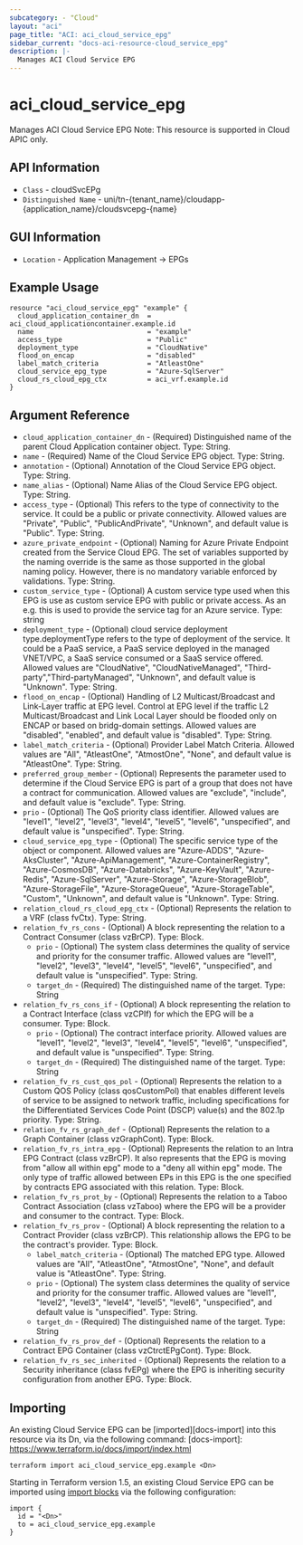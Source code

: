 ```yaml
---
subcategory: - "Cloud"
layout: "aci"
page_title: "ACI: aci_cloud_service_epg"
sidebar_current: "docs-aci-resource-cloud_service_epg"
description: |-
  Manages ACI Cloud Service EPG
---
```


# aci_cloud_service_epg #

Manages ACI Cloud Service EPG
Note: This resource is supported in Cloud APIC only.

## API Information ##

* `Class` - cloudSvcEPg
* `Distinguished Name` - uni/tn-{tenant_name}/cloudapp-{application_name}/cloudsvcepg-{name}

## GUI Information ##

* `Location` - Application Management -> EPGs


## Example Usage ##

```hcl
resource "aci_cloud_service_epg" "example" {
  cloud_application_container_dn  = aci_cloud_applicationcontainer.example.id
  name                            = "example"
  access_type                     = "Public"
  deployment_type                 = "CloudNative"
  flood_on_encap                  = "disabled"
  label_match_criteria            = "AtleastOne"
  cloud_service_epg_type          = "Azure-SqlServer"
  cloud_rs_cloud_epg_ctx          = aci_vrf.example.id
}
```

## Argument Reference ##

* `cloud_application_container_dn` - (Required) Distinguished name of the parent Cloud Application container object. Type: String.
* `name` - (Required) Name of the Cloud Service EPG object. Type: String.
* `annotation` - (Optional) Annotation of the Cloud Service EPG object. Type: String.
* `name_alias` - (Optional) Name Alias of the Cloud Service EPG object. Type: String.
* `access_type` - (Optional) This refers to the type of connectivity to the service. It could be a public or private connectivity. Allowed values are "Private", "Public", "PublicAndPrivate", "Unknown", and default value is "Public". Type: String.
* `azure_private_endpoint` - (Optional) Naming for Azure Private Endpoint created from the Service Cloud EPG. The set of variables supported by the naming override is the same as those supported in the global naming policy. However, there is no mandatory variable enforced by validations. Type: String.
* `custom_service_type` - (Optional) A custom service type used when this EPG is use as custom service EPG with public or private access. As an e.g. this is used to provide the service tag for an Azure service. Type: string
* `deployment_type` - (Optional) cloud service deployment type.deploymentType refers to the type of deployment of the service. It could be a PaaS service, a PaaS service deployed in the managed VNET/VPC, a SaaS service consumed or a SaaS service offered. Allowed values are "CloudNative", "CloudNativeManaged", "Third-party","Third-partyManaged", "Unknown", and default value is "Unknown". Type: String.
* `flood_on_encap` - (Optional) Handling of L2 Multicast/Broadcast and Link-Layer traffic at EPG level. Control at EPG level if the traffic L2 Multicast/Broadcast and Link Local Layer should be flooded only on ENCAP or based on bridg-domain settings. Allowed values are "disabled", "enabled", and default value is "disabled". Type: String.
* `label_match_criteria` - (Optional) Provider Label Match Criteria. Allowed values are "All", "AtleastOne", "AtmostOne", "None", and default value is "AtleastOne". Type: String.
* `preferred_group_member` - (Optional)  Represents the parameter used to determine if the Cloud Service EPG is part of a group that does not have a contract for communication. Allowed values are "exclude", "include", and default value is "exclude". Type: String.
* `prio` - (Optional) The QoS priority class identifier. Allowed values are "level1", "level2", "level3", "level4", "level5", "level6", "unspecified", and default value is "unspecified". Type: String.
* `cloud_service_epg_type` - (Optional) The specific service type of the object or component. Allowed values are "Azure-ADDS", "Azure-AksCluster", "Azure-ApiManagement", "Azure-ContainerRegistry", "Azure-CosmosDB", "Azure-Databricks", "Azure-KeyVault", "Azure-Redis", "Azure-SqlServer", "Azure-Storage", "Azure-StorageBlob", "Azure-StorageFile", "Azure-StorageQueue", "Azure-StorageTable", "Custom", "Unknown", and default value is "Unknown". Type: String.
* `relation_cloud_rs_cloud_epg_ctx` - (Optional) Represents the relation to a VRF (class fvCtx). Type: String.
* `relation_fv_rs_cons` - (Optional) A block representing the relation to a Contract Consumer (class vzBrCP). Type: Block.
  * `prio` - (Optional) The system class determines the quality of service and priority for the consumer traffic. Allowed values are "level1", "level2", "level3", "level4", "level5", "level6", "unspecified", and default value is "unspecified". Type: String.
  * `target_dn` - (Required) The distinguished name of the target. Type: String
* `relation_fv_rs_cons_if` - (Optional) A block representing the relation to a Contract Interface (class vzCPIf) for which the EPG will be a consumer. Type: Block.
  * `prio` - (Optional) The contract interface priority. Allowed values are "level1", "level2", "level3", "level4", "level5", "level6", "unspecified", and default value is "unspecified". Type: String.
  * `target_dn` - (Required) The distinguished name of the target. Type: String
* `relation_fv_rs_cust_qos_pol` - (Optional) Represents the relation to a Custom QOS Policy (class qosCustomPol) that enables different levels of service to be assigned to network traffic, including specifications for the Differentiated Services Code Point (DSCP) value(s) and the 802.1p priority. Type: String.
* `relation_fv_rs_graph_def` - (Optional) Represents the relation to a Graph Container (class vzGraphCont). Type: Block.
* `relation_fv_rs_intra_epg` - (Optional) Represents the relation to an Intra EPG Contract (class vzBrCP). It also represents that the EPG is moving from "allow all within epg" mode to a "deny all within epg" mode. The only type of traffic allowed between EPs in this EPG is the one specified by contracts EPG associated with this relation. Type: Block.
* `relation_fv_rs_prot_by` - (Optional) Represents the relation to a Taboo Contract Association (class vzTaboo) where the EPG will be a provider and consumer to the contract. Type: Block.
* `relation_fv_rs_prov` - (Optional) A block representing the relation to a Contract Provider (class vzBrCP). This relationship allows the EPG to be the contract's provider. Type: Block.
  * `label_match_criteria` - (Optional) The matched EPG type. Allowed values are "All", "AtleastOne", "AtmostOne", "None", and default value is "AtleastOne". Type: String.
  * `prio` - (Optional) The system class determines the quality of service and priority for the consumer traffic. Allowed values are "level1", "level2", "level3", "level4", "level5", "level6", "unspecified", and default value is "unspecified". Type: String.
  * `target_dn` - (Required) The distinguished name of the target. Type: String
* `relation_fv_rs_prov_def` - (Optional) Represents the relation to a Contract EPG Container (class vzCtrctEPgCont). Type: Block.
* `relation_fv_rs_sec_inherited` - (Optional) Represents the relation to a Security inheritance (class fvEPg) where the EPG is inheriting security configuration from another EPG. Type: Block.


## Importing ##

An existing Cloud Service EPG can be [imported][docs-import] into this resource via its Dn, via the following command:
[docs-import]: https://www.terraform.io/docs/import/index.html


```
terraform import aci_cloud_service_epg.example <Dn>
```

Starting in Terraform version 1.5, an existing Cloud Service EPG can be imported 
using [import blocks](https://developer.hashicorp.com/terraform/language/import) via the following configuration:

```
import {
  id = "<Dn>"
  to = aci_cloud_service_epg.example
}
```
